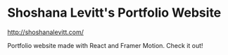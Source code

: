 # Shoshana Levitt's Portfolio Website

http://shoshanalevitt.com/

Portfolio website made with React and Framer Motion. Check it out!
